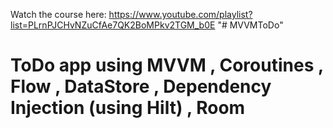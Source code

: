 Watch the course here: https://www.youtube.com/playlist?list=PLrnPJCHvNZuCfAe7QK2BoMPkv2TGM_b0E
"# MVVMToDo" 
# ToDo app using MVVM , Coroutines , Flow , DataStore , Dependency Injection (using Hilt) , Room

